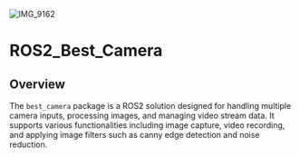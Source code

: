 ![IMG_9162](https://github.com/Dongkyu-ryu/ROS2_Best_Camera/assets/162243656/8f1a54c7-7f1c-4d1e-99ef-00d6dd08e59f)

# ROS2_Best_Camera

## Overview
The `best_camera` package is a ROS2 solution designed for handling multiple camera inputs, processing images, and managing video stream data.
It supports various functionalities including image capture, video recording, and applying image filters such as canny edge detection and noise reduction.



